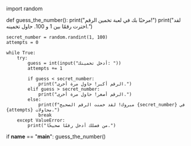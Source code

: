 import random

def guess_the_number():
    print("مرحبًا بك في لعبة تخمين الرقم!")
    print("لقد اخترت رقمًا بين 1 و 100. حاول تخمينه.")
    
    secret_number = random.randint(1, 100)
    attempts = 0

    while True:
        try:
            guess = int(input("أدخل تخمينك: "))
            attempts += 1

            if guess < secret_number:
                print("الرقم أكبر! حاول مرة أخرى.")
            elif guess > secret_number:
                print("الرقم أصغر! حاول مرة أخرى.")
            else:
                print(f"مبروك! لقد خمنت الرقم الصحيح {secret_number} في {attempts} محاولات.")
                break
        except ValueError:
            print("من فضلك أدخل رقمًا صحيحًا.")

if __name__ == "__main__":
    guess_the_number()
